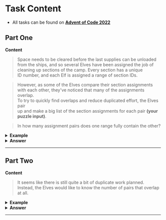 # Task Content
 - All tasks can be found on **[Advent of Code 2022](https://adventofcode.com/2022)** 
 
## Part One

**Content**
> Space needs to be cleared before the last supplies can be unloaded  
> from the ships, and so several Elves have been assigned the job of  
> cleaning up sections of the camp. Every section has a unique  
> ID number, and each Elf is assigned a range of section IDs.

> However, as some of the Elves compare their section assignments  
> with each other, they've noticed that many of the assignments overlap.  
> To try to quickly find overlaps and reduce duplicated effort, the Elves pair  
> up and make a big list of the section assignments for each pair **(your puzzle input)**.

> In how many assignment pairs does one range fully contain the other?

<details>
  <summary><strong> Example </strong></summary>

Consider the following list of section assignment pairs:

<pre>2-4,6-8
2-3,4-5
5-7,7-9
2-8,3-7
6-6,4-6
2-6,4-8</pre>

For the first few pairs, this list means:
 - Within the first pair of Elves, the first Elf was assigned sections `2-4` (sections `2`, `3`, and `4`), while the second Elf was assigned sections `6-8` (sections `6`, `7`, `8`).
 - The Elves in the second pair were each assigned two sections.
 - The Elves in the third pair were each assigned three sections: one got sections `5`, `6`, and `7`, while the other also got `7`, plus `8` and `9`.
 - This example list uses single-digit section IDs to make it easier to draw; your actual list might contain larger numbers. Visually, these pairs of section assignments look like this:

<pre>.234.....  2-4
.....678.  6-8

.23......  2-3
...45....  4-5

....567..  5-7
......789  7-9

.2345678.  2-8
..34567..  3-7

.....6...  6-6
...456...  4-6

.23456...  2-6
...45678.  4-8</pre>

Some of the pairs have noticed that one of their assignments fully contains the other. For example, `2-8` **fully contains** `3-7`,
and `6-6` is fully contained by `4-6`. In pairs where one assignment fully contains the other, one Elf in the pair would be
exclusively cleaning sections their partner will already be cleaning, so these seem like the most in need of reconsideration.
In this example, there are **`2`** such pairs.

</details>

<details>
  <summary><strong> Answer </strong></summary>
  <div align="right">
    
   My puzzle answer was: **`576`**
    
  </div>
</details> 

___

## Part Two

**Content**
> It seems like there is still quite a bit of duplicate work planned.  
> Instead, the Elves would like to know the number of pairs that overlap at all.

<details>
  <summary><strong> Example </strong></summary>

In the above example, the first two pairs (`2-4`,`6-8` and `2-3`,`4-5`) don't overlap, while the remaining four pairs
(`5-7`,`7-9`, `2-8`,`3-7`, `6-6`,`4-6`, and `2-6`,`4-8`) do overlap:

 - `5-7`,`7-9` overlaps in a single section, `7`.
 - `2-8`,`3-7` overlaps all of the sections `3` through `7`.
 - `6-6`,`4-6` overlaps in a single section, `6`.
 - `2-6`,`4-8` overlaps in sections `4`, `5,` and `6`.

So, in this example, the number of overlapping assignment pairs is **`4`**.

</details>

<details>
  <summary><strong> Answer </strong></summary>
  <div align="right">
    
   My puzzle answer was: **`905`**
    
  </div>
</details> 

___

<br />
